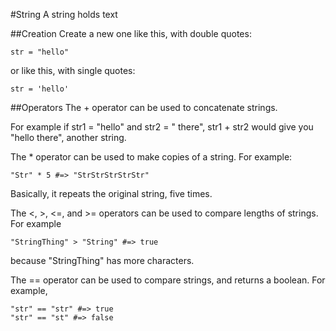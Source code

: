 #String
A string holds text

##Creation
Create a new one like this, with double quotes: 
```
str = "hello"
```
or like this, with single quotes:
```
str = 'hello'
```
##Operators
The + operator can be used to concatenate strings. 

For example if str1 = "hello" and str2 = " there", str1 + str2 would give you "hello there", another string.

The * operator can be used to make copies of a string. For example:
```
"Str" * 5 #=> "StrStrStrStrStr"
```
Basically, it repeats the original string, five times.

The <, >, <=, and >= operators can be used to compare lengths of strings. For example 
```
"StringThing" > "String" #=> true
```
because "StringThing" has more characters.

The == operator can be used to compare strings, and returns a boolean. For example, 
```
"str" == "str" #=> true
"str" == "st" #=> false
```
